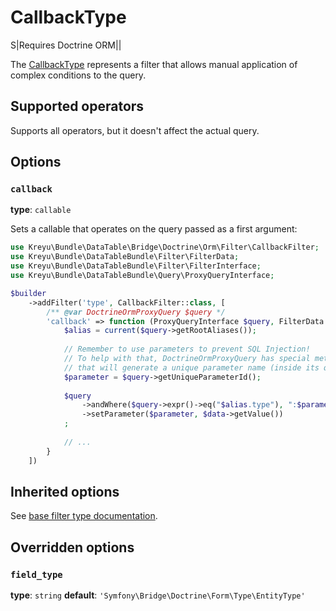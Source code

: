 # CallbackType

S|Requires Doctrine ORM||

The [CallbackType](https://github.com/Kreyu/data-table-bundle/blob/main/src/Filter/Type/CallbackType.php) represents a filter 
that allows manual application of complex conditions to the query. 

## Supported operators

Supports all operators, but it doesn't affect the actual query.

## Options

### `callback`

**type**: `callable`

Sets a callable that operates on the query passed as a first argument:

```php
use Kreyu\Bundle\DataTable\Bridge\Doctrine\Orm\Filter\CallbackFilter;
use Kreyu\Bundle\DataTableBundle\Filter\FilterData;
use Kreyu\Bundle\DataTableBundle\Filter\FilterInterface;
use Kreyu\Bundle\DataTableBundle\Query\ProxyQueryInterface;

$builder
    ->addFilter('type', CallbackFilter::class, [
        /** @var DoctrineOrmProxyQuery $query */
        'callback' => function (ProxyQueryInterface $query, FilterData $data, FilterInterface $filter): void {
            $alias = current($query->getRootAliases());
            
            // Remember to use parameters to prevent SQL Injection!
            // To help with that, DoctrineOrmProxyQuery has special method "getUniqueParameterId",
            // that will generate a unique parameter name (inside its query context), handy!
            $parameter = $query->getUniqueParameterId(); 
            
            $query
                ->andWhere($query->expr()->eq("$alias.type"), ":$parameter")
                ->setParameter($parameter, $data->getValue())
            ;
            
            // ...
        } 
    ])
```

## Inherited options

See [base filter type documentation](https://github.com/Kreyu/data-table-bundle/blob/main/docs/filter/types/filter.md).

## Overridden options

### `field_type`

**type**: `string` **default**: `'Symfony\Bridge\Doctrine\Form\Type\EntityType'`
